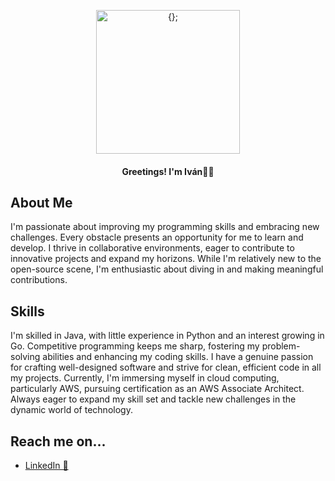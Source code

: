 <p align="center"><img alt="{};" src="https://github.com/ivanhaaro/ivanhaaro/assets/72946280/fe77b216-0940-4bce-82ef-5ff66456d998" width = 230></p>
<h4 align="center">Greetings! I'm <b>Iván</b>🙋‍♂️ </h4>

## About Me
I'm passionate about improving my programming skills and embracing new challenges. Every obstacle presents an opportunity for me to learn and develop. I thrive in collaborative environments, eager to contribute to innovative projects and expand my horizons. While I'm relatively new to the open-source scene, I'm enthusiastic about diving in and making meaningful contributions.

## Skills
I'm skilled in Java, with little experience in Python and an interest growing in Go. Competitive programming keeps me sharp, fostering my problem-solving abilities and enhancing my coding skills. I have a genuine passion for crafting well-designed software and strive for clean, efficient code in all my projects. Currently, I'm immersing myself in cloud computing, particularly AWS, pursuing certification as an AWS Associate Architect. Always eager to expand my skill set and tackle new challenges in the dynamic world of technology.

## Reach me on...
- [LinkedIn 📖](https://www.linkedin.com/in/ivanharo/)
